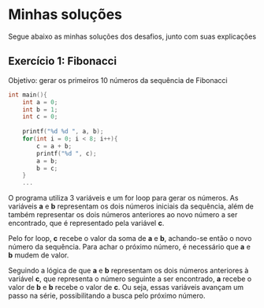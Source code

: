 # Minhas soluções

Segue abaixo as minhas soluções dos desafios, junto com suas explicações

## Exercício 1: Fibonacci

Objetivo: gerar os primeiros 10 números da sequência de Fibonacci

```c
int main(){
	int a = 0;
	int b = 1;
	int c = 0;
	
	printf("%d %d ", a, b);
	for(int i = 0; i < 8; i++){
		c = a + b;
		printf("%d ", c);
		a = b;
		b = c;
	}
	...
```

O programa utiliza 3 variáveis e um for loop para gerar os números. As variáveis **a** e **b** representam os dois números iniciais da sequência, além de também representar os dois números anteriores ao novo número a ser encontrado, que é representado pela variável **c**.

Pelo for loop, **c** recebe o valor da soma de **a** e **b**, achando-se então o novo número da sequência. Para achar o próximo número, é necessário que **a** e **b** mudem de valor. 

Seguindo a lógica de que **a** e **b** representam os dois números anteriores à variável **c**, que representa o número seguinte a ser encontrado, **a** recebe o valor de **b** e **b** recebe o valor de **c**. Ou seja, essas variáveis avançam um passo na série, possibilitando a busca pelo próximo número.
